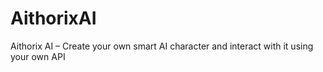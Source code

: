 # AithorixAI
Aithorix AI – Create your own smart AI character and interact with it using your own API
